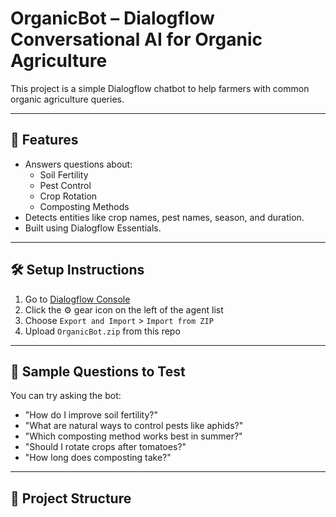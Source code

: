 # OrganicBot – Dialogflow Conversational AI for Organic Agriculture

This project is a simple Dialogflow chatbot to help farmers with common organic agriculture queries.

---

## 🚀 Features

- Answers questions about:
  - Soil Fertility
  - Pest Control
  - Crop Rotation
  - Composting Methods
- Detects entities like crop names, pest names, season, and duration.
- Built using Dialogflow Essentials.

---

## 🛠️ Setup Instructions

1. Go to [Dialogflow Console](https://dialogflow.cloud.google.com/)
2. Click the ⚙️ gear icon on the left of the agent list
3. Choose `Export and Import` > `Import from ZIP`
4. Upload `OrganicBot.zip` from this repo

---

## 💬 Sample Questions to Test

You can try asking the bot:

- "How do I improve soil fertility?"
- "What are natural ways to control pests like aphids?"
- "Which composting method works best in summer?"
- "Should I rotate crops after tomatoes?"
- "How long does composting take?"

---

## 📁 Project Structure

